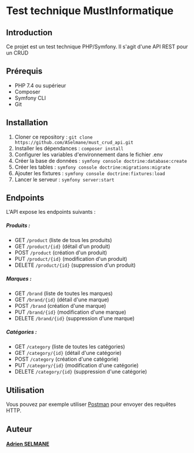 # Test technique MustInformatique
## Introduction

Ce projet est un test technique PHP/Symfony. Il s'agit d'une API REST pour un CRUD 

## Prérequis
- PHP 7.4 ou supérieur
- Composer
- Symfony CLI
- Git

## Installation
1. Cloner ce repository : 
`git clone https://github.com/ASelmane/must_crud_api.git`
2. Installer les dépendances : 
`composer install`
3. Configurer les variables d'environnement dans le fichier .env
4. Créer la base de données :
`symfony console doctrine:database:create`
5. Créer les tables :
`symfony console doctrine:migrations:migrate`
6. Ajouter les fixtures :
`symfony console doctrine:fixtures:load`
7. Lancer le serveur :
`symfony server:start`

## Endpoints
L'API expose les endpoints suivants :

##### Produits :
- GET `/product` (liste de tous les produits)
- GET `/product/{id}` (détail d'un produit)
- POST `/product` (création d'un produit)
- PUT `/product/{id}` (modification d'un produit)
- DELETE `/product/{id}` (suppression d'un produit)

##### Marques :
- GET `/brand` (liste de toutes les marques)
- GET `/brand/{id}` (détail d'une marque)
- POST `/brand` (création d'une marque)
- PUT `/brand/{id}` (modification d'une marque)
- DELETE `/brand/{id}` (suppression d'une marque)

##### Catégories :
- GET `/category` (liste de toutes les catégories)
- GET `/category/{id}` (détail d'une catégorie)
- POST `/category` (création d'une catégorie)
- PUT `/category/{id}` (modification d'une catégorie)
- DELETE `/category/{id}` (suppression d'une catégorie)


## Utilisation
Vous pouvez par exemple utiliser [Postman](https://www.postman.com/) pour envoyer des requêtes HTTP.

## Auteur
#### [Adrien SELMANE](https://github.com/ASelmane)